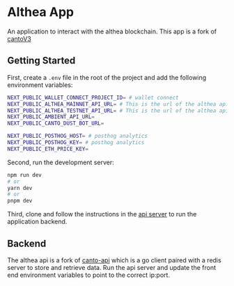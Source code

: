 # Althea App

An application to interact with the althea blockchain. This app is a fork of [cantoV3](https://github.com/Plex-Engineer/canto-v3)

## Getting Started

First, create a `.env` file in the root of the project and add the following environment variables:

```bash
NEXT_PUBLIC_WALLET_CONNECT_PROJECT_ID= # wallet connect
NEXT_PUBLIC_ALTHEA_MAINNET_API_URL= # This is the url of the althea api backend server
NEXT_PUBLIC_ALTHEA_TESTNET_API_URL= # This is the url of the althea api backend server
NEXT_PUBLIC_AMBIENT_API_URL=
NEXT_PUBLIC_CANTO_DUST_BOT_URL=

NEXT_PUBLIC_POSTHOG_HOST= # posthog analytics
NEXT_PUBLIC_POSTHOG_KEY= # posthog analytics
NEXT_PUBLIC_ETH_PRICE_KEY=
```

Second, run the development server:

```bash
npm run dev
# or
yarn dev
# or
pnpm dev
```

Third, clone and follow the instructions in the [api server](https://github.com/chalabi2/althea-api) to run the application backend.

## Backend

The althea api is a fork of [canto-api](https://github.com/chalabi2/althea-api) which is a go client paired with a redis server to store and retrieve data. Run the api server and update the front end environment variables to point to the correct ip:port.

